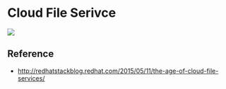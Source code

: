 # Cloud File Serivce


![](https://redhatstackblog.files.wordpress.com/2015/05/screen-shot-2015-05-11-at-3-41-01-pm.png)




## Reference
- http://redhatstackblog.redhat.com/2015/05/11/the-age-of-cloud-file-services/

